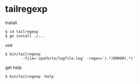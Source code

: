 tailregexp
==========

install
 
	$ cd tailregexp
	$ go install ./...
use

	$ bin/tailregexp 
			-file='/path/to/logfile.log' -regex='(.*)ERROR(.*)'
get help
 
	$ bin/tailregexp -help